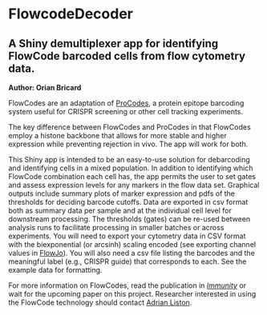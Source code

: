 # FlowcodeDecoder

## A Shiny demultiplexer app for identifying FlowCode barcoded cells from flow cytometry data.

**Author: Orian Bricard**

FlowCodes are an adaptation of [ProCodes](https://www.cell.com/cell/fulltext/S0092-8674(18)31234-0?_returnURL=https%3A%2F%2Flinkinghub.elsevier.com%2Fretrieve%2Fpii%2FS0092867418312340%3Fshowall%3Dtrue), a protein epitope barcoding system useful for CRISPR screening or other cell tracking experiments. 

The key difference between FlowCodes and ProCodes in that FlowCodes employ a histone backbone that allows for more stable and higher expression while preventing rejection in vivo. The app will work for both.

This Shiny app is intended to be an easy-to-use solution for debarcoding and identifying cells in a mixed population. In addition to identifying which FlowCode combination each cell has, the app permits the user to set gates and assess expression levels for any markers in the flow data set. Graphical outputs include summary plots of marker expression and pdfs of the thresholds for deciding barcode cutoffs. Data are exported in csv format both as summary data per sample and at the individual cell level for downstream processing. The thresholds (gates) can be re-used between analysis runs to facilitate processing in smaller batches or across experiments. You will need to export your cytometry data in CSV format with the biexponential (or arcsinh) scaling encoded (see exporting channel values in [FlowJo](https://docs.flowjo.com/flowjo/workspaces-and-samples/samples-and-file-types/ws-export/)). You will also need a csv file listing the barcodes and the meaningful label (e.g., CRISPR guide) that corresponds to each. See the example data for formatting.

For more information on FlowCodes, read the publication in [*Immunity*](https://www.cell.com/immunity/fulltext/S1074-7613(24)00277-2) or wait for the upcoming paper on this project. Researcher interested in using the FlowCode technology should contact [Adrian Liston](https://www.listonlab.uk/blog/2023/8/23/the-tissue-treg-project.html).
